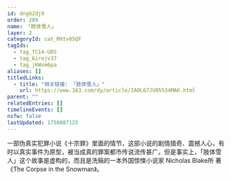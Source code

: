 ```yaml
---
id: dng62dj9
order: 289
name: 「肢体雪人」
layer: 2
categoryId: cat_MXtv05QF
tagIds:
  - tag_fC14-UDS
  - tag_6irejv37
  - tag_jKWvm6pa
aliases: []
titledLinks:
  - title: "相关链接: 「肢体雪人」"
    url: https://www.163.com/dy/article/IA0L67JU05534MAK.html
parent: ""
relatedEntries: []
timelineEvents: []
nsfw: false
lastUpdated: 1758087125
---
```


一部伪真实犯罪小说《十宗罪》里面的情节，这部小说的剧情猎奇、震撼人心，有时以真实事件为原型，被当成真的罪案都市传说流传甚广。但是事实上，「肢体雪人」这个故事是虚构的，而且是洗稿的一本外国惊悚小说家 Nicholas Blake所 著《The Corpse in the Snowman》。